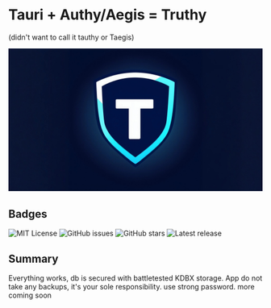 # Tauri + Authy/Aegis = Truthy
(didn't want to call it tauthy or Taegis)


![Logo](banner.jpeg)

## Badges

![MIT License](https://img.shields.io/github/license/fosslife/truthy.svg)
![GitHub issues](https://badgen.net/github/issues/fosslife/truthy) ![GitHub stars](https://badgen.net/github/stars/fosslife/truthy)
![Latest release](https://badgen.net/github/release/fosslife/truthy)



## Summary
Everything works, db is secured with battletested KDBX storage. App do not take any backups, it's your sole responsibility. 
use strong password. more coming soon
